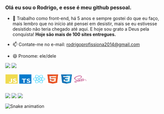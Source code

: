 ### Olá eu sou o Rodrigo, e esse é meu github pessoal.

- 🔭 Trabalho como front-end, há 5 anos e sempre 
gostei do que eu faço, mais lembro que no início até pensei 
em desistir, mais se eu estivesse desistido não teria chegado até aqui. 
E hoje sou grato a Deus pela conquista! 
<b>Hoje são mais de 100 sites entregues.</b>

- 📫 Contate-me no e-mail: rodrigoprofissiona2014@gmail.com
- 😄 Pronome: ele/dele



<div align="left">
  <img height="180em" src="https://github-readme-stats.vercel.app/api?username=frontrgomes&show_icons=true&theme=dark&include_all_commits=true&count_private=true"/>
  <img height="180em" src="https://github-readme-stats.vercel.app/api/top-langs/?username=frontrgomes&layout=compact&langs_count=7&theme=dark"/>
</div>
<div style="display: inline_block"><br>
  <img align="center" alt="Rodrigo-Js" height="30" width="40" src="https://raw.githubusercontent.com/devicons/devicon/master/icons/javascript/javascript-plain.svg">
  <img align="center" alt="Rodrigo-Ts" height="30" width="40" src="https://raw.githubusercontent.com/devicons/devicon/master/icons/typescript/typescript-plain.svg">
  <img align="center" alt="Rodrigo-React" height="30" width="40" src="https://raw.githubusercontent.com/devicons/devicon/master/icons/react/react-original.svg">
  <img align="center" alt="Rodrigo-HTML" height="30" width="40" src="https://raw.githubusercontent.com/devicons/devicon/master/icons/html5/html5-original.svg">
  <img align="center" alt="Rodrigo-CSS" height="30" width="40" src="https://raw.githubusercontent.com/devicons/devicon/master/icons/css3/css3-original.svg">
  <img align="center" alt="Rafa-Csharp" height="30" width="40" src="https://raw.githubusercontent.com/devicons/devicon/master/icons/sass/sass-original.svg">
</div>
  
  ##
 
<div> 

  <a href="https://instagram.com/rgomes.2022/" target="_blank"><img src="https://img.shields.io/badge/-Instagram-%23E4405F?style=for-the-badge&logo=instagram&logoColor=white" target="_blank"></a>
  <a href = "mailto:rodrigoprofissiona2014@gmail.com"><img src="https://img.shields.io/badge/-Gmail-%23333?style=for-the-badge&logo=gmail&logoColor=white" target="_blank"></a>
  <a href="https://www.linkedin.com/in/rodrigo-gomes-5ab295a5" target="_blank"><img src="https://img.shields.io/badge/-LinkedIn-%230077B5?style=for-the-badge&logo=linkedin&logoColor=white" target="_blank"></a> 
 
  ![Snake animation](https://github.com/frontrgomes/frontrgomes/blob/output/github-contribution-grid-snake.svg)
 
</div>

